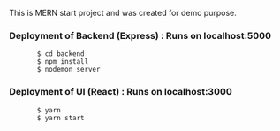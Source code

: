 This is MERN start project and was created for demo purpose.

### Deployment of Backend (Express) : Runs on localhost:5000

           $ cd backend
           $ npm install
           $ nodemon server

### Deployment of UI (React) : Runs on localhost:3000

           $ yarn
           $ yarn start
